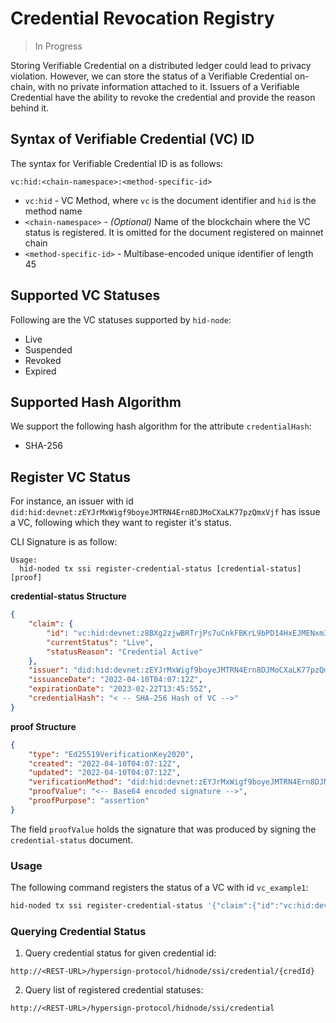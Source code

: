 # Credential Revocation Registry

> In Progress

Storing Verifiable Credential on a distributed ledger could lead to privacy violation. However, we can store the status of a Verifiable Credential on-chain, with no private information attached to it. Issuers of a Verifiable Credential have the ability to revoke the credential and provide the reason behind it.

## Syntax of Verifiable Credential (VC) ID 

The syntax for Verifiable Credential ID is as follows:

```
vc:hid:<chain-namespace>:<method-specific-id>
```

- `vc:hid` - VC Method, where `vc` is the document identifier and `hid` is the method name
- `<chain-namespace>` - *(Optional)* Name of the blockchain where the VC status is registered. It is omitted for the document registered on mainnet chain
- `<method-specific-id>` - Multibase-encoded unique identifier of length 45

## Supported VC Statuses

Following are the VC statuses supported by `hid-node`:

- Live
- Suspended
- Revoked
- Expired

## Supported Hash Algorithm

We support the following hash algorithm for the attribute `credentialHash`:
- SHA-256

## Register VC Status

For instance, an issuer with id `did:hid:devnet:zEYJrMxWigf9boyeJMTRN4Ern8DJMoCXaLK77pzQmxVjf` has issue a VC, following which they want to register it's status.

CLI Signature is as follow:

```
Usage:
  hid-noded tx ssi register-credential-status [credential-status] [proof]
```

**credential-status Structure**

```json
{
    "claim": {
        "id": "vc:hid:devnet:z8BXg2zjwBRTrjPs7uCnkFBKrL9bPD14HxEJMENxm3CJ4",
        "currentStatus": "Live",
        "statusReason": "Credential Active"
    },
    "issuer": "did:hid:devnet:zEYJrMxWigf9boyeJMTRN4Ern8DJMoCXaLK77pzQmxVjf",
    "issuanceDate": "2022-04-10T04:07:12Z",
    "expirationDate": "2023-02-22T13:45:55Z",
    "credentialHash": "< -- SHA-256 Hash of VC -->"
}
```

**proof Structure**

```json
{
    "type": "Ed25519VerificationKey2020",
    "created": "2022-04-10T04:07:12Z",
    "updated": "2022-04-10T04:07:12Z",
    "verificationMethod": "did:hid:devnet:zEYJrMxWigf9boyeJMTRN4Ern8DJMoCXaLK77pzQmxVjf#key-1",
    "proofValue": "<-- Base64 encoded signature -->",
    "proofPurpose": "assertion"
}
```

The field `proofValue` holds the signature that was produced by signing the `credential-status` document. 

### Usage

The following command registers the status of a VC with id `vc_example1`:

```sh
hid-noded tx ssi register-credential-status '{"claim":{"id":"vc:hid:devnet:z8BXg2zjwBRTrjPs7uCnkFBKrL9bPD14HxEJMENxm3CJ4,"currentStatus":"Live","statusReason":"Credential Active"},"issuer":"did:hid:devnet:zEYJrMxWigf9boyeJMTRN4Ern8DJMoCXaLK77pzQmxVjf","issuanceDate":"2022-04-10T04:07:12Z","expirationDate":"2023-02-22T13:45:55Z","credentialHash":"< -- SHA-256 Hash of VC -->"}' '{"type":"Ed25519VerificationKey2020","created":"2022-04-10T04:07:12Z","updated":"2022-04-10T04:07:12Z","verificationMethod":"did:hid:devnet:zEYJrMxWigf9boyeJMTRN4Ern8DJMoCXaLK77pzQmxVjf#key-1","proofValue":"<-- Base64 encoded signature -->","proofPurpose":"assertion"}' --from <hid-account>
```

### Querying Credential Status

1. Query credential status for given credential id:

```
http://<REST-URL>/hypersign-protocol/hidnode/ssi/credential/{credId}
```

2. Query list of registered credential statuses:

```
http://<REST-URL>/hypersign-protocol/hidnode/ssi/credential
```